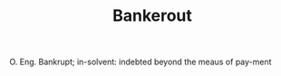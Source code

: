 ---
title: Bankerout
letter: B
permalink: "/definitions/bankerout.html"
body: 'O. Eng. Bankrupt; in-solvent: indebted beyond the meaus of pay-ment'
published_at: '2018-07-07'
source: Black's Law Dictionary
layout: post
---